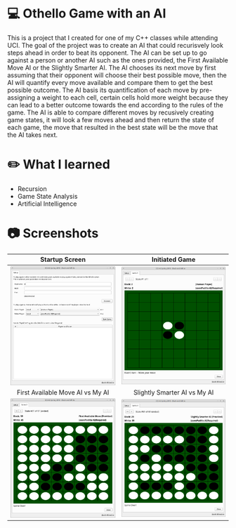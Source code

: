 # :computer: Othello Game with an AI
This is a project that I created for one of my C++ classes while attending UCI. The goal of the project was to create an AI that could recurisvely look steps ahead
in order to beat its opponent. The AI can be set up to go against a person or another AI such as the ones provided, the First Available Move AI or the 
Slightly Smarter AI. The AI chooses its next move by first assuming that their opponent will choose their best possible move, then the AI will quantify every move 
available and compare them to get the best possible outcome. The AI basis its quantification of each move by pre-assigning a weight to each cell, certain cells hold more
weight because they can lead to a better outcome towards the end according to the rules of the game. The AI is able to compare different moves by recusively creating 
game states, it will look a few moves ahead and then return the state of each game, the move that resulted in the best state will be the move that the AI takes next.

# :pencil2: What I learned  
  * Recursion
  * Game State Analysis 
  * Artificial Intelligence

# :camera: Screenshots
Startup Screen             |  Initiated Game
:-------------------------:|:-------------------------:
![](images/screenshot-1.png)  |  ![](images/screenshot-2.png)
First Available Move AI vs My AI        |  Slightly Smarter AI vs My AI
![](images/screenshot-3.png)  |  ![](images/screenshot-4.png)
